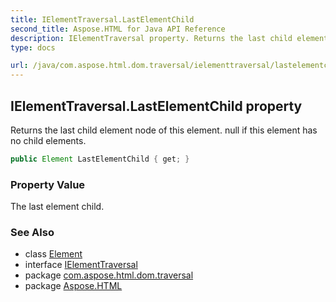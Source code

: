 ```yaml
---
title: IElementTraversal.LastElementChild
second_title: Aspose.HTML for Java API Reference
description: IElementTraversal property. Returns the last child element node of this element. null if this element has no child elements
type: docs

url: /java/com.aspose.html.dom.traversal/ielementtraversal/lastelementchild/
---
```

## IElementTraversal.LastElementChild property

Returns the last child element node of this element. null if this element has no child elements.

```java
public Element LastElementChild { get; }
```

### Property Value

The last element child.

### See Also

* class [Element](../../../com.aspose.html.dom/element/)
* interface [IElementTraversal](../)
* package [com.aspose.html.dom.traversal](../../../com.aspose.html.dom.traversal/)
* package [Aspose.HTML](../../../)
